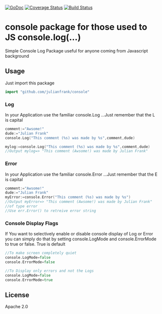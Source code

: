 [![GoDoc](https://godoc.org/github.com/julianfrank/console?status.svg)](https://godoc.org/github.com/julianfrank/console)
 [![Coverage Status](https://coveralls.io/repos/github/julianfrank/console/badge.svg?branch=master)](https://coveralls.io/github/julianfrank/console?branch=master) [![Build Status](https://travis-ci.org/julianfrank/console.svg?branch=master)](https://travis-ci.org/julianfrank/console)

# console package for those used to JS console.log(...)
Simple Console Log Package useful for anyone coming from Javascript background

## Usage
Just import this package
```go
import "github.com/julianfrank/console"
```

### Log
In your Application use the familiar console.Log ...Just remember that the L is capital
```go
comment:="Awsome!"
dude:="Julian Frank"
console.Log("This comment (%s) was made by %s",comment,dude)

mylog:=console.Log("This comment (%s) was made by %s",comment,dude)
//Output mylog=> "This comment (Awsome!) was made by Julian Frank"
```

### Error
In your Application use the familiar console.Error ...Just remember that the E is capital
```go
comment:="Awsome!"
dude:="Julian Frank"
myError:=console.Error("This comment (%s) was made by %s")
//Output myError=> "This comment (Awsome!) was made by Julian Frank" 
//of type error
//Use err.Error() to retreive error string 
```

### Console Display Flags 
If You want to selectively enable or disable console display of Log or Error you can simply do that by setting console.LogMode and console.ErrorMode to true or false. True is default
```go
//To make screen completely quiet
console.LogMode=false
console.ErrorMode=false

//To Display only errors and not the Logs
console.LogMode=false
console.ErrorMode=true
```

## License
Apache 2.0

